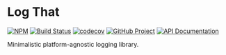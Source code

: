 Log That
========

[![NPM][npm-image]][npm-url]
[![Build Status][build-status-img]][build-status-link]
[![codecov][codecov-image]][codecov-url]
[![GitHub Project][github-image]][github-url]
[![API Documentation][api-docs-image]][API documentation]

Minimalistic platform-agnostic logging library.


[npm-image]: https://img.shields.io/npm/v/@run-z/exec-z.svg?logo=npm
[npm-url]: https://www.npmjs.com/package/@run-z/exec-z
[build-status-img]: https://github.com/run-z/exec-z/workflows/Build/badge.svg
[build-status-link]: https://github.com/run-z/exec-z/actions?query=workflow%3ABuild
[codecov-image]: https://codecov.io/gh/run-z/exec-z/branch/master/graph/badge.svg
[codecov-url]: https://codecov.io/gh/run-z/exec-z
[github-image]: https://img.shields.io/static/v1?logo=github&label=GitHub&message=project&color=informational
[github-url]: https://github.com/run-z/exec-z
[api-docs-image]: https://img.shields.io/static/v1?logo=typescript&label=API&message=docs&color=informational
[API documentation]: https://run-z.github.io/exec-z/ 
